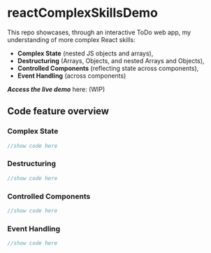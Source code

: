 # reactComplexSkillsDemo
This repo showcases, through an interactive ToDo web app, my understanding of more complex React skills:
- **Complex State** (nested JS objects and arrays),
- **Destructuring** (Arrays, Objects, and nested Arrays and Objects),
- **Controlled Components** (reflecting state across components),
- **Event Handling** (across components)

 ***Access the live demo*** here: (WIP)

## Code feature overview

### Complex State
```js
//show code here
```

### Destructuring
```js
//show code here
```

### Controlled Components
```js
//show code here
```

### Event Handling
```js
//show code here
```
